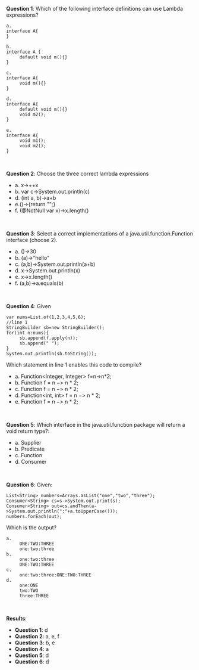 **Question 1**: Which of the following interface definitions can use Lambda expressions?

```
a.
interface A{
}

b.
interface A {
     default void m(){}
}

c.
interface A{
     void m(){}
}

d.
interface A{
     default void m(){}
     void m2();
}

e.
interface A{
     void m1();
     void m2();
}
```

<br>

**Question 2**: Choose the three correct lambda expressions

- a. x->++x
- b. var c->System.out.println(c)
- d. (int a, b)->a+b
- e.()->{return "";}
- f. (@NotNull var x)->x.length()

<br>

**Question 3**: Select a correct implementations of a java.util.function.Function interface (choose 2).

- a. ()->30
- b. (a)->"hello"
- c. (a,b)->System.out.println(a+b)
- d. x->System.out.println(x)
- e. x->x.length()
- f. (a,b)->a.equals(b)

<br>

**Question 4**: Given

```
var nums=List.of(1,2,3,4,5,6);
//line 1
StringBuilder sb=new StringBuilder();
for(int n:nums){
     sb.append(f.apply(n));
     sb.append(" ");
}
System.out.println(sb.toString());
```

Which statement in line 1 enables this code to compile?

- a. Function<Integer, Integer> f=n->n\*2;
- b. Function<Integer> f = n −> n \* 2;
- c. Function<int> f = n −> n \* 2;
- d. Function<int, int> f = n −> n \* 2;
- e. Function f = n −> n \* 2;

<br>

**Question 5**: Which interface in the java.util.function package will return a void return type?:

- a. Supplier
- b. Predicate
- c. Function
- d. Consumer

<br>

**Question 6**: Given:

```
List<String> numbers=Arrays.asList("one","two","three");
Consumer<String> cs=s->System.out.print(s);
Consumer<String> out=cs.andThen(a->System.out.println(":"+a.toUpperCase()));
numbers.forEach(out);
```

Which is the output?

```
a.
     ONE:TWO:THREE
     one:two:three
b.
     one:two:three
     ONE:TWO:THREE
c.
     one:two:three:ONE:TWO:THREE
d.
     one:ONE
     two:TWO
     three:THREE
```

<br>

**Results**:

- **Question 1**: d
- **Question 2**: a, e, f
- **Question 3**: b, e
- **Question 4**: a
- **Question 5**: d
- **Question 6**: d
